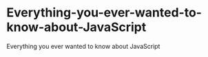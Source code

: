 Everything-you-ever-wanted-to-know-about-JavaScript
===================================================

Everything you ever wanted to know about JavaScript
